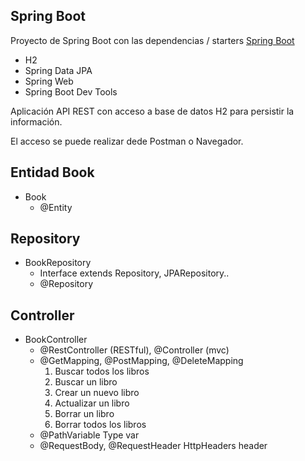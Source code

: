 
## Spring Boot

Proyecto de Spring Boot con las dependencias / starters [Spring Boot](https://start.spring.io/)
* H2
* Spring Data JPA
* Spring Web
* Spring Boot Dev Tools

Aplicación API REST con acceso a base de datos H2 para persistir la información.

El acceso se puede realizar dede Postman o Navegador.

## Entidad Book
* Book
  * @Entity 

## Repository
* BookRepository
    * Interface extends Repository, JPARepository..
    * @Repository

## Controller
* BookController
    * @RestController (RESTful), @Controller (mvc)
    * @GetMapping, @PostMapping, @DeleteMapping
        1. Buscar todos los libros
        2. Buscar un libro
        3. Crear un nuevo libro
        4. Actualizar un libro
        5. Borrar un libro
        6. Borrar todos los libros
    * @PathVariable Type var
    * @RequestBody, @RequestHeader HttpHeaders header

